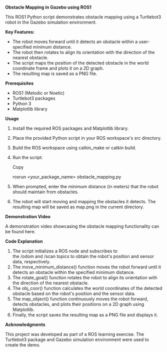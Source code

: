 ﻿**Obstacle Mapping in Gazebo using ROS1**

This ROS1 Python script demonstrates obstacle mapping using a Turtlebot3 robot in the Gazebo simulation environment.

**Key Features:**

- The robot moves forward until it detects an obstacle within a user-specified minimum distance.
- The robot then rotates to align its orientation with the direction of the nearest obstacle.
- The script maps the position of the detected obstacle in the world coordinate frame and plots it on a 2D graph.
- The resulting map is saved as a PNG file.

**Prerequisites**

- ROS1 (Melodic or Noetic)
- Turtlebot3 packages
- Python 3
- Matplotlib library

**Usage**

1. Install the required ROS packages and Matplotlib library.
1. Place the provided Python script in your ROS workspace's src directory.
1. Build the ROS workspace using catkin\_make or catkin build.
1. Run the script:

   Copy

   rosrun <your\_package\_name> obstacle\_mapping.py

1. When prompted, enter the minimum distance (in meters) that the robot should maintain from obstacles.
1. The robot will start moving and mapping the obstacles it detects. The resulting map will be saved as map.png in the current directory.

**Demonstration Video**

A demonstration video showcasing the obstacle mapping functionality can be found here.

**Code Explanation**

1. The script initializes a ROS node and subscribes to the /odom and /scan topics to obtain the robot's position and sensor data, respectively.
1. The move\_minimum\_distance() function moves the robot forward until it detects an obstacle within the specified minimum distance.
1. The rotate\_goal() function rotates the robot to align its orientation with the direction of the nearest obstacle.
1. The obj\_coor() function calculates the world coordinates of the detected obstacle based on the robot's position and the sensor data.
1. The map\_object() function continuously moves the robot forward, detects obstacles, and plots their positions on a 2D graph using Matplotlib.
1. Finally, the script saves the resulting map as a PNG file and displays it.

**Acknowledgments**

This project was developed as part of a ROS learning exercise. The Turtlebot3 package and Gazebo simulation environment were used to create the demo.

